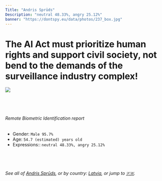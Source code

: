 ```yaml
---
Title: "Andris Sprūds"
Description: "neutral 48.33%, angry 25.12%"
banner: "https://dontspy.eu/data/photos/237_box.jpg"
---
```


# The AI Act must prioritize human rights and support civil society, not bend to the demands of the surveillance industry complex!

<link rel="stylesheet" type="text/css" href="/css/blog.css" />

<div class="is-fake" hidden>

_This image is **clearly fake**_, yet we [continue to collect them because the AI Act negotiations](/blog/why-deepfake/) are heading in a direction that will only make people's lives more complicated. For a more in-depth explanation, read: [Double threat: why losing the battle against Face Biometrics would fuel the proliferation of deepfakes](/blog/the-dual-threat-how-losing-the-biometric-battle-fuels-deepfake-proliferation/).


</div>

<!-- <img src="https://dontspy.eu/data/photos/54_box.jpg" /> -->
<img src="https://dontspy.eu/data/photos/237_box.jpg" />

## <br>

###### Remote Biometric Identification report

* <span class="label">Gender:</span> `Male 95.7%`
* <span class="label">Age:</span> `54.7 (estimated) years old`
* <span class="label">Expressions::</span> `neutral 48.33%, angry 25.12%`

## <br>

###### See all of [Andris Sprūds](/policymaker#Andris%20Spr%C5%ABds), or by country: [Latvia](/country#Latvia), or jump to [🇫🇷](/x/188).

## <br>

